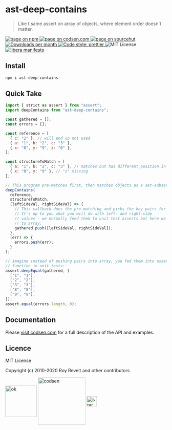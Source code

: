 # ast-deep-contains

> Like t.same assert on array of objects, where element order doesn't matter.

<div class="package-badges">
  <a href="https://www.npmjs.com/package/ast-deep-contains" rel="nofollow noreferrer noopener">
    <img src="https://img.shields.io/badge/-npm-blue?style=flat-square" alt="page on npm">
  </a>
  <a href="https://codsen.com/os/ast-deep-contains" rel="nofollow noreferrer noopener">
    <img src="https://img.shields.io/badge/-codsen-blue?style=flat-square" alt="page on codsen.com">
  </a>
  <a href="https://git.sr.ht/~royston/codsen/tree/master/packages/ast-deep-contains" rel="nofollow noreferrer noopener">
    <img src="https://img.shields.io/badge/-sourcehut-blue?style=flat-square" alt="page on sourcehut">
  </a>
  <a href="https://npmcharts.com/compare/ast-deep-contains?interval=30" rel="nofollow noreferrer noopener" target="_blank">
    <img src="https://img.shields.io/npm/dm/ast-deep-contains.svg?style=flat-square" alt="Downloads per month">
  </a>
  <a href="https://prettier.io" rel="nofollow noreferrer noopener" target="_blank">
    <img src="https://img.shields.io/badge/code_style-prettier-brightgreen.svg?style=flat-square" alt="Code style: prettier">
  </a>
  <img src="https://img.shields.io/badge/licence-MIT-brightgreen.svg?style=flat-square" alt="MIT License">
  <a href="https://liberamanifesto.com" rel="nofollow noreferrer noopener" target="_blank">
    <img src="https://img.shields.io/badge/libera-manifesto-lightgrey.svg?style=flat-square" alt="libera manifesto">
  </a>
</div>

## Install

```bash
npm i ast-deep-contains
```

## Quick Take

```js
import { strict as assert } from "assert";
import deepContains from "ast-deep-contains";

const gathered = [];
const errors = [];

const reference = [
  { c: "2" }, // will end up not used
  { a: "1", b: "2", c: "3" },
  { x: "8", y: "9", z: "0" },
];

const structureToMatch = [
  { a: "1", b: "2", c: "3" }, // matches but has different position in the source
  { x: "8", y: "9" }, // "z" missing
];

// This program pre-matches first, then matches objects as a set-subset
deepContains(
  reference,
  structureToMatch,
  (leftSideVal, rightSideVal) => {
    // This callback does the pre-matching and picks the key pairs for you.
    // It's up to you what you will do with left- and right-side
    // values - we normally feed them to unit test asserts but here we just push
    // to array:
    gathered.push([leftSideVal, rightSideVal]);
  },
  (err) => {
    errors.push(err);
  }
);

// imagine instead of pushing pairs into array, you fed them into assert
// function in unit tests:
assert.deepEqual(gathered, [
  ["1", "1"],
  ["2", "2"],
  ["3", "3"],
  ["8", "8"],
  ["9", "9"],
]);
assert.equal(errors.length, 0);
```

## Documentation

Please [visit codsen.com](https://codsen.com/os/ast-deep-contains/) for a full description of the API and examples.

## Licence

MIT License

Copyright (c) 2010-2020 Roy Revelt and other contributors

<img src="https://codsen.com/images/png-codsen-ok.png" width="98" alt="ok" align="center"> <img src="https://codsen.com/images/png-codsen-1.png" width="148" alt="codsen" align="center"> <img src="https://codsen.com/images/png-codsen-star-small.png" width="32" alt="star" align="center">
